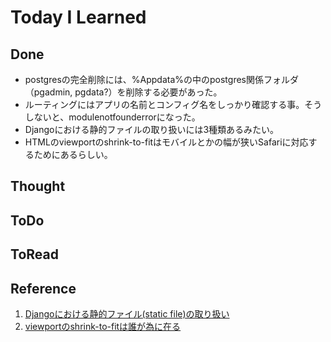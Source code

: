 # Today I Learned

## Done
- postgresの完全削除には、%Appdata%の中のpostgres関係フォルダ（pgadmin, pgdata?）を削除する必要があった。
- ルーティングにはアプリの名前とコンフィグ名をしっかり確認する事。そうしないと、modulenotfounderrorになった。
- Djangoにおける静的ファイルの取り扱いには3種類あるみたい。
- HTMLのviewportのshrink-to-fitはモバイルとかの幅が狭いSafariに対応するためにあるらしい。

## Thought

## ToDo

## ToRead

## Reference
1. [Djangoにおける静的ファイル(static file)の取り扱い](https://qiita.com/saira/items/a1c565c4a2eace268a07)
2. [viewportのshrink-to-fitは誰が為に在る](https://lambda-tonight.hatenadiary.jp/entry/2017/12/26/025152)